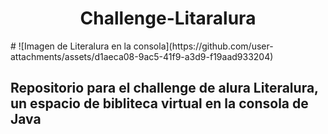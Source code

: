 <h1 align="center"> Challenge-Litaralura </h1># 
![Imagen de Literalura en la consola](https://github.com/user-attachments/assets/d1aeca08-9ac5-41f9-a3d9-f19aad933204)
<h2>Repositorio para el challenge de alura Literalura, un espacio de bibliteca virtual en la consola de Java</h2>

